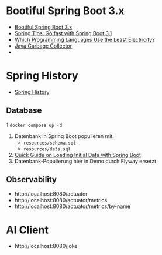 # Bootiful Spring Boot 3.x

- [Bootiful Spring Boot 3.x](https://yewtu.be/watch?v=LbDtW0n4PPc)
- [Spring Tips: Go fast with Spring Boot 3.1](https://yewtu.be/watch?v=ykEK2xuJrN8)
- [Which Programming Languages Use the Least Electricity?](https://thenewstack.io/which-programming-languages-use-the-least-electricity/)
- [Java Garbage Collector](https://twitter.com/jtannady/status/981547257479778307?lang=de)
- 
# Spring History

- [Spring History](https://springone.io/history-of-spring)

## Database

1.`docker compose up -d`
1. Datenbank in Spring Boot populieren mit:
    - `resources/schema.sql`
    - `resources/data.sql`
1. [Quick Guide on Loading Initial Data with Spring Boot](https://www.baeldung.com/spring-boot-data-sql-and-schema-sql)
1. Datenbank-Populierung hier in Demo durch Flyway ersetzt

## Observability

- http://localhost:8080/actuator
- http://localhost:8080/actuator/metrics
- http://localhost:8080/actuator/metrics/by-name

# AI Client

- http://localhost:8080/joke
